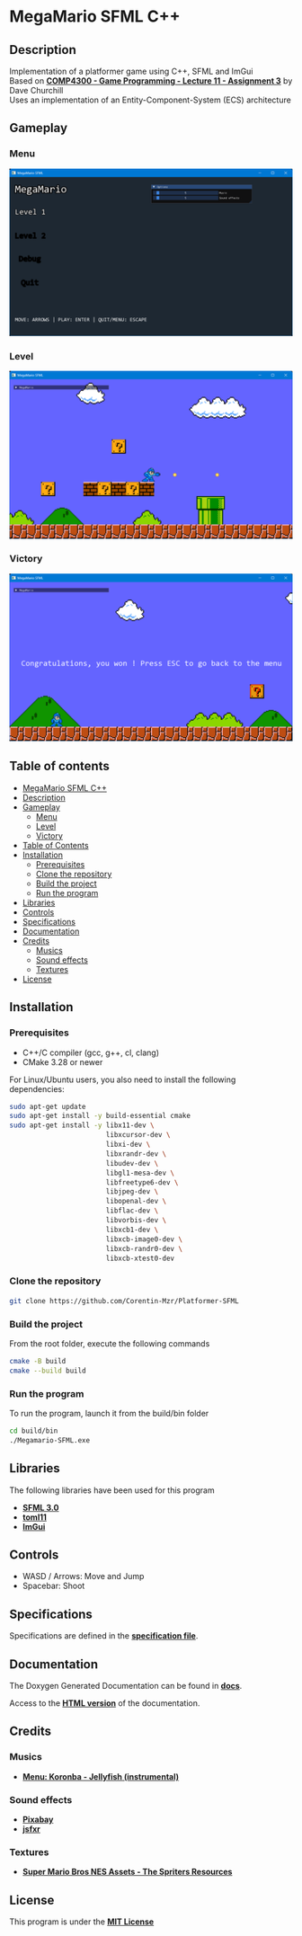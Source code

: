 # MegaMario SFML C++

## Description

Implementation of a platformer game using C++, SFML and ImGui  
Based on [**COMP4300 - Game Programming - Lecture 11 - Assignment 3**](https://www.youtube.com/watch?v=k2ckoLsD7ZU) by Dave Churchill  
Uses an implementation of an Entity-Component-System (ECS) architecture  

## Gameplay

### Menu

![Menu](gameplay_examples/menu.png)

### Level

![Gameplay](gameplay_examples/gameplay.png)

### Victory

![Victory](gameplay_examples/win.png)

## Table of contents

- [MegaMario SFML C++](#megamario-sfml-c)
- [Description](#description)
- [Gameplay](#gameplay)
  - [Menu](#menu)
  - [Level](#level)
  - [Victory](#victory)
- [Table of Contents](#table-of-contents)
- [Installation](#installation)
  - [Prerequisites](#prerequisites)
  - [Clone the repository](#clone-the-repository)
  - [Build the project](#build-the-project)
  - [Run the program](#run-the-program)
- [Libraries](#libraries)
- [Controls](#controls)
- [Specifications](#specifications)
- [Documentation](#documentation)
- [Credits](#credits)
  - [Musics](#musics)
  - [Sound effects](#sound-effects)
  - [Textures](#textures)
- [License](#license)

## Installation

### Prerequisites

- C++/C compiler (gcc, g++, cl, clang)
- CMake 3.28 or newer

For Linux/Ubuntu users, you also need to install the following dependencies:  

```bash
sudo apt-get update
sudo apt-get install -y build-essential cmake
sudo apt-get install -y libx11-dev \
                        libxcursor-dev \
                        libxi-dev \
                        libxrandr-dev \
                        libudev-dev \
                        libgl1-mesa-dev \
                        libfreetype6-dev \
                        libjpeg-dev \
                        libopenal-dev \
                        libflac-dev \
                        libvorbis-dev \
                        libxcb1-dev \
                        libxcb-image0-dev \
                        libxcb-randr0-dev \
                        libxcb-xtest0-dev
```

### Clone the repository

```bash
git clone https://github.com/Corentin-Mzr/Platformer-SFML
```

### Build the project

From the root folder, execute the following commands

```bash
cmake -B build
cmake --build build
```

### Run the program

To run the program, launch it from the build/bin folder

```bash
cd build/bin
./Megamario-SFML.exe
```

## Libraries

The following libraries have been used for this program

- [**SFML 3.0**](https://github.com/SFML/SFML)
- [**toml11**](https://github.com/ToruNiina/toml11)
- [**ImGui**](https://github.com/ocornut/imgui)

## Controls

- WASD / Arrows: Move and Jump
- Spacebar: Shoot

## Specifications

Specifications are defined in the [**specification file**](SPECIFICATIONS.md).

## Documentation

The Doxygen Generated Documentation can be found in [**docs**](docs).

Access to the [**HTML version**](docs/html/index.html) of the documentation.

## Credits

### Musics

- [**Menu: Koronba - Jellyfish (instrumental)**](https://www.youtube.com/watch?v=rL88w2uHlqs)

### Sound effects

- [**Pixabay**](https://pixabay.com/sound-effects)
- [**jsfxr**](https://sfxr.me/)

### Textures

- [**Super Mario Bros NES Assets - The Spriters Resources**](https://www.spriters-resource.com/fullview/52571/)

## License

This program is under the [**MIT License**](LICENSE.md)
